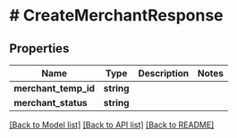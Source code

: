 # # CreateMerchantResponse

## Properties

Name | Type | Description | Notes
------------ | ------------- | ------------- | -------------
**merchant_temp_id** | **string** |  |
**merchant_status** | **string** |  |

[[Back to Model list]](../../README.md#models) [[Back to API list]](../../README.md#endpoints) [[Back to README]](../../README.md)
